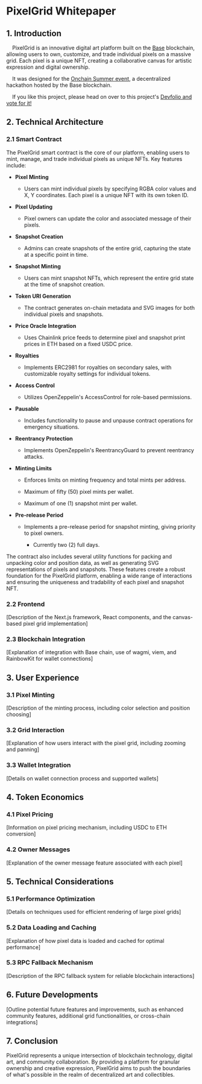 # PixelGrid Whitepaper

## 1. Introduction

    PixelGrid is an innovative digital art platform built on the [Base](https://base.org) blockchain, allowing users to own, customize, and trade individual pixels on a massive grid. Each pixel is a unique NFT, creating a collaborative canvas for artistic expression and digital ownership.

    It was designed for the [Onchain Summer event](https://devfolio.co/projects/pixelgrid-1c75), a decentralized hackathon hosted by the Base blockchain.

    If you like this project, please head on over to this project's [Devfolio and vote for it!](https://devfolio.co/projects/pixelgrid-1c75)

## 2. Technical Architecture

### 2.1 Smart Contract

The PixelGrid smart contract is the core of our platform, enabling users to mint, manage, and trade individual pixels as unique NFTs. Key features include:

- **Pixel Minting**
  
  - Users can mint individual pixels by specifying RGBA color values and X, Y coordinates. Each pixel is a unique NFT with its own token ID.

- **Pixel Updating**
  
  - Pixel owners can update the color and associated message of their pixels.

- **Snapshot Creation**
  
  - Admins can create snapshots of the entire grid, capturing the state at a specific point in time.

- **Snapshot Minting**
  
  - Users can mint snapshot NFTs, which represent the entire grid state at the time of snapshot creation.

- **Token URI Generation**
  
  - The contract generates on-chain metadata and SVG images for both individual pixels and snapshots.

- **Price Oracle Integration**
  
  - Uses Chainlink price feeds to determine pixel and snapshot print prices in ETH based on a fixed USDC price.

- **Royalties**
  
  - Implements ERC2981 for royalties on secondary sales, with customizable royalty settings for individual tokens.

- **Access Control**
  
  - Utilizes OpenZeppelin's AccessControl for role-based permissions.

- **Pausable**
  
  - Includes functionality to pause and unpause contract operations for emergency situations.

- **Reentrancy Protection**
  
  - Implements OpenZeppelin's ReentrancyGuard to prevent reentrancy attacks.

- **Minting Limits**
  
  - Enforces limits on minting frequency and total mints per address.
  
  - Maximum of fifty (50) pixel mints per wallet.
  
  - Maximum of one (1) snapshot mint per wallet.

- **Pre-release Period**
  
  - Implements a pre-release period for snapshot minting, giving priority to pixel owners.
    
    - Currently two (2) full days.

The contract also includes several utility functions for packing and unpacking color and position data, as well as generating SVG representations of pixels and snapshots. These features create a robust foundation for the PixelGrid platform, enabling a wide range of interactions and ensuring the uniqueness and tradability of each pixel and snapshot NFT.

### 2.2 Frontend

[Description of the Next.js framework, React components, and the canvas-based pixel grid implementation]

### 2.3 Blockchain Integration

[Explanation of integration with Base chain, use of wagmi, viem, and RainbowKit for wallet connections]

## 3. User Experience

### 3.1 Pixel Minting

[Description of the minting process, including color selection and position choosing]

### 3.2 Grid Interaction

[Explanation of how users interact with the pixel grid, including zooming and panning]

### 3.3 Wallet Integration

[Details on wallet connection process and supported wallets]

## 4. Token Economics

### 4.1 Pixel Pricing

[Information on pixel pricing mechanism, including USDC to ETH conversion]

### 4.2 Owner Messages

[Explanation of the owner message feature associated with each pixel]

## 5. Technical Considerations

### 5.1 Performance Optimization

[Details on techniques used for efficient rendering of large pixel grids]

### 5.2 Data Loading and Caching

[Explanation of how pixel data is loaded and cached for optimal performance]

### 5.3 RPC Fallback Mechanism

[Description of the RPC fallback system for reliable blockchain interactions]

## 6. Future Developments

[Outline potential future features and improvements, such as enhanced community features, additional grid functionalities, or cross-chain integrations]

## 7. Conclusion

PixelGrid represents a unique intersection of blockchain technology, digital art, and community collaboration. By providing a platform for granular ownership and creative expression, PixelGrid aims to push the boundaries of what's possible in the realm of decentralized art and collectibles.
